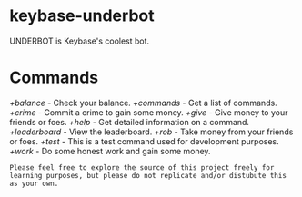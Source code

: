 # keybase-underbot
 
UNDERBOT is Keybase's coolest bot.

# Commands
*+balance* - Check your balance.
*+commands* - Get a list of commands.
*+crime* - Commit a crime to gain some money.
*+give* - Give money to your friends or foes.
*+help* - Get detailed information on a command.
*+leaderboard* - View the leaderboard.
*+rob* - Take money from your friends or foes.
*+test* - This is a test command used for development purposes.
*+work* - Do some honest work and gain some money.

```Please feel free to explore the source of this project freely for learning purposes, but please do not replicate and/or distubute this as your own.```